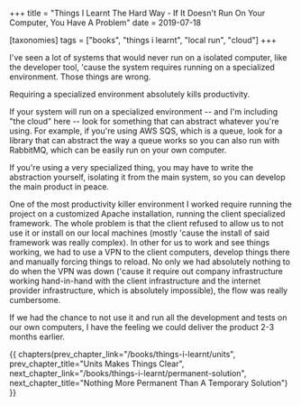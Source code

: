 +++
title = "Things I Learnt The Hard Way - If It Doesn't Run On Your Computer, You Have A Problem"
date = 2019-07-18

[taxonomies]
tags = ["books", "things i learnt", "local run", "cloud"]
+++

I've seen a lot of systems that would never run on a isolated computer, like
the developer tool, 'cause the system requires running on a specialized
environment. Those things are wrong.

<!-- more -->

Requiring a specialized environment absolutely kills productivity.

If your system will run on a specialized environment -- and I'm including "the
cloud" here -- look for something that can abstract whatever you're using. For
example, if you're using AWS SQS, which is a queue, look for a library that
can abstract the way a queue works so you can also run with RabbitMQ, which
can be easily run on your own computer.

If you're using a very specialized thing, you may have to write the
abstraction yourself, isolating it from the main system, so you can develop
the main product in peace.

One of the most productivity killer environment I worked require running the
project on a customized Apache installation, running the client specialized
framework. The whole problem is that the client refused to allow us to not use
it or install on our local machines (mostly 'cause the install of said
framework was really complex). In other for us to work and see things working,
we had to use a VPN to the client computers, develop things there and manually
forcing things to reload. No only we had absolutely nothing to do when the VPN
was down ('cause it require out company infrastructure working hand-in-hand
with the client infrastructure and the internet provider infrastructure, which
is absolutely impossible), the flow was really cumbersome.

If we had the chance to not use it and run all the development and tests on
our own computers, I have the feeling we could deliver the product 2-3 months
earlier.

{{ chapters(prev_chapter_link="/books/things-i-learnt/units", prev_chapter_title="Units Makes Things Clear", next_chapter_link="/books/things-i-learnt/permanent-solution", next_chapter_title="Nothing More Permanent Than A Temporary Solution") }}
